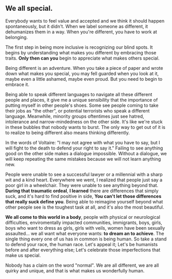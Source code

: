 ## We all special.

Everybody wants to feel value and accepted and we think it should happen spontaneously, but it didn't. When we label someone as different, it dehumanizes them in a way. When you're different, you have to work at belonging.

The first step in being more inclusive is recognizing our blind spots. It begins by understanding what makes you different by embracing those traits. **Only then can you** begin to appreciate what makes others special.

Being different is an adventure. When you take a piece of paper and wrote down what makes you special, you may fell guarded when you look at it, maybe even a little ashamed, maybe even proud. But you need to begin to embrace it. 

Being able to speak different languages to navigate all these different people and places, it give me a unique sensibility that the importance of putting myself in other people's shoes. Some see people coming to take their jobs as "the other", or potential terrorists who speak a different language. Meanwhile, minority groups oftentimes just see hatred, intolerance and narrow-mindedness on the other side. It's like we're stuck in these bubbles that nobody wants to burst. The only way to get out of it is to realize to being different also means thinking differently. 

In the words of Voltaire: "I may not agree with what you have to say, but I will fight to the death to defend your right to say it." Failing to see anything good on the other side makes a dialogue impossible. Without a dialogue, we will keep repeating the same mistakes because we will not learn anything new.

People were unable to see a successful lawyer or a millennial with a sharp wit and a kind heart. Everywhere we went, I realized that people just say a poor girl in a wheelchair. They were unable to see anything beyond that. **During that traumatic ordeal**, **I learned** there are differences that simply suck, and it's hard to find positive in side, **You can't let those differences that really suck define you**. Being able to reimagine yourself beyond what other people see is the toughest task at all, and it's also the most beautiful.

**We all come to this world in a body**, people with physical or neurological difficulties, enviromentally impacted communities, immigrants, boys, girls, boys who want to dress as girls, girls with veils, women have been sexually assaulted... we all want what everyone wants: **to dream an to achieve**. The single thing every one of us has in common is being human. So take a stand to defend your race, the human race. Let's appeal it; Let's be humanists before and after everything else; Let's celebrate those imperfections that make us special. 

Nobody has a claim on the word "normal". We are all different, we are all quirky and unique, and that is what makes us wonderfully human.